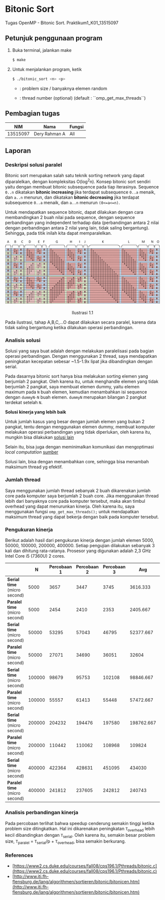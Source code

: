 # Bitonic Sort

Tugas OpenMP - Bitonic Sort. Praktikum1_K01_13515097

## Petunjuk penggunaan program

1. Buka terminal, jalankan make
    ```sh
    $ make
    ```
2. Untuk menjalankan program, ketik
    ```sh
    $ ./bitonic_sort <n> <p>
    ```
    - <n> : problem size / banyaknya elemen random
    - <p> : thread number (optional) (default : ``omp_get_max_threads``)

## Pembagian tugas

| NIM | Nama | Fungsi |
| ------ | ------ | ------ |
| 13515097 | Dery Rahman A | All |

## Laporan

### Deskripsi solusi paralel
Bitonic sort merupakan salah satu teknik sorting network yang dapat diparalelkan, dengan kompleksitas O(log<sup>2</sup>n). Konsep bitonic sort sendiri yaitu dengan membuat bitonic subsequence pada tiap iterasinya. Sequence ``0..n`` dikatakan **bitonic increasing** jika terdapat subsequence ``0..a`` menaik, dan ``a..n`` menurun, dan dikatakan **bitonic decreasing** jika terdapat subsequence ``0..a`` menaik, dan ``a..n`` menurun ``(0<=a<=n)``.

Untuk mendapatkan sequence bitonic, dapat dilakukan dengan cara membandingkan 2 buah nilai pada sequence, dengan sequence perbandingan yang independent terhadap data (perbandingan antara 2 nilai dengan perbandingan antara 2 nilai yang lain, tidak saling bergantung). Sehingga, pada titik inilah kita dapat memparalelkan.

<div style="text-align:center"><img src ="docs/bitonic.png" /></div>
<p style="text-align: center;">Ilustrasi 1.1</p>

Pada ilustrasi, tahap A,B,C,...O dapat dilakukan secara paralel, karena data tidak saling bergantung ketika dilakukan operasi perbandingan.

### Analisis solusi
Solusi yang saya buat adalah dengan melakukan paralelisasi pada bagian operasi perbandingan. Dengan menggunakan 2 thread, saya mendapatkan peningkatan kecepatan sebesar ~1.5-1.9x lipat jika dibandingkan dengan serial.

Pada dasarnya bitonic sort hanya bisa melakukan sorting elemen yang berjumlah 2 pangkat. Oleh karena itu, untuk menghandle elemen yang tidak berjumlah 2 pangkat, saya membuat elemen dummy, yaitu elemen maximum pada ``N`` buah elemen, kemudian menambahkan isi sequence dengan ``dummyN-N`` buah elemen. ``dummyN`` merupakan bilangan 2 pangkat terdekat setelah ``N``.

**Solusi kinerja yang lebih baik**

Untuk jumlah kasus yang besar dengan jumlah elemen yang bukan 2 pangkat, tentu dengan menggunakan elemen dummy, membuat komputer melakukan operasi perbandingan yang tidak diperlukan, oleh karena itu, mungkin bisa dilakukan [solusi lain](http://www.iti.fh-flensburg.de/lang/algorithmen/sortieren/bitonic/oddn.htm)

Selain itu, bisa juga dengan meminimalkan komunikasi dan mengoptimasi *local computation* [sumber](http://web.mst.edu/~ercal/387/slides/Bitonic-Sort97.pdf)

Solusi lain, bisa dengan menambahkan core, sehingga bisa menambah maksimum thread yg efektif.

### Jumlah thread
Saya menggunakan jumlah thread sebanyak 2 buah dikarenakan jumlah core pada komputer saya berjumlah 2 buah core. Jika menggunakan thread lebih dari banyaknya core pada komputer tersebut, maka akan timbul overhead yang dapat menurunkan kinerja. Oleh karena itu, saya menggunakan fungsi ``omp_get_max_threads();`` untuk mendapatkan maksimum thread yang dapat bekerja dengan baik pada komputer tersebut.

### Pengukuran kinerja
Berikut adalah hasil dari pengukuran kinerja dengan jumlah elemen 5000, 50000, 100000, 200000, 400000. Setiap pengujian dilakukan sebanyak 3 kali dan dihitung rata-ratanya. Prosesor yang digunakan adalah 2,3 GHz Intel Core i5 (7360U) 2 cores.


| | N | Percobaan 1 | Percobaan 2 | Percobaan 3 | Avg | Speedup |
| ------ | ------ | ------ | ------ | ------ | ------ | ------ |
| **Serial time** (micro second) | 5000 | 3657 | 3447 | 3745 | 3616.333 | - |
| **Paralel time** (micro second) | 5000 | 2454 | 2410 | 2353 | 2405.667 | **1.503x** |
| **Serial time** (micro second) | 50000 | 53295 | 57043 | 46795 | 52377.667 | - |
| **Paralel time** (micro second) | 50000 | 27071 | 34690 | 36051 | 32604 | **1.606x** |
| **Serial time** (micro second) | 100000 | 98679 | 95753 | 102108 | 98846.667 | - |
| **Paralel time** (micro second) | 100000 | 55557 | 61413 | 55448 | 57472.667 | **1.719x** |
| **Serial time** (micro second) | 200000 | 204232 | 194476 | 197580 | 198762.667 | - |
| **Paralel time** (micro second) | 200000 | 110442 | 110062 | 108968 | 109824 | **1.809x** |
| **Serial time** (micro second) | 400000 | 422364 | 428631 | 451095 | 434030 | - |
| **Paralel time** (micro second) | 400000 | 241812 | 237605 | 242812 | 240743 | **1.803x** |

### Analisis perbandingan kinerja
Pada percobaan  terlihat bahwa speedup cenderung semakin tinggi ketika problem size ditingkatkan. Hal ini dikarenakan peningkatan ``T``<sub>overhead</sub> lebih kecil dibandingkan dengan ``T``<sub>serial</sub>. Oleh karena itu, semakin besar problem size, ``T``<sub>paralel</sub> = ``T``<sub>serial</sub>/p + ``T``<sub>overhead</sub>, bisa semakin berkurang.

### References
- [https://www2.cs.duke.edu/courses/fall08/cps196.1/Pthreads/bitonic.c](https://www2.cs.duke.edu/courses/fall08/cps196.1/Pthreads/bitonic.c)
- [http://www.iti.fh-flensburg.de/lang/algorithmen/sortieren/bitonic/bitonicen.htm](http://www.iti.fh-flensburg.de/lang/algorithmen/sortieren/bitonic/bitonicen.htm)
